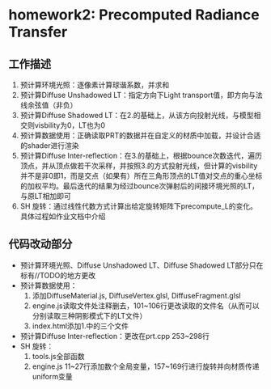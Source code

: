 # homework2: Precomputed Radiance Transfer

## 工作描述

1. 预计算环境光照：逐像素计算球谐系数，并求和
2. 预计算Diffuse Unshadowed LT：指定方向下Light transport值，即方向与法线余弦值（非负）
3. 预计算Diffuse Shadowed LT：在2.的基础上，从该方向投射光线，与模型相交则visbility为0，LT也为0
4. 预计算数据使用：正确读取PRT的数据并在自定义的材质中加载，并设计合适的shader进行渲染
5. 预计算Diffuse Inter-reflection：在3.的基础上，根据bounce次数迭代，遍历顶点，并从顶点做若干次采样，并按照3.的方式投射光线，但计算的visbility并不是非0即1，而是交点（如果有）所在三角形顶点的LT值对交点的重心坐标的加权平均。最后迭代的结果为经过bounce次弹射后的间接环境光照的LT，与原LT相加即可
6. SH 旋转：通过线性代数方式计算出给定旋转矩阵下precompute_L的变化。具体过程如作业文档中介绍

## 代码改动部分

* 预计算环境光照、Diffuse Unshadowed LT、Diffuse Shadowed LT部分只在标有//TODO的地方更改
* 预计算数据使用：
  1. 添加DiffuseMaterial.js, DiffuseVertex.glsl, DiffuseFragment.glsl
  2. engine.js读取文件处注释删去，101~106行更改读取的文件名（从而可以分别读取三种阴影模式下的LT文件）
  3. index.html添加1.中的三个文件
* 预计算Diffuse Inter-reflection：更改在prt.cpp 253~298行
* SH 旋转：
  1. tools.js全部函数
  2. engine.js 11~27行添加数个全局变量，157~169行进行旋转并向材质传递uniform变量